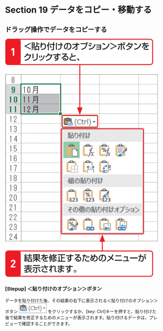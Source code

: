 # Section 19 データをコピー・移動する

## ドラッグ操作でデータをコピーする

![](004.png)

### [Stepup] ＜貼り付けのオプション＞ボタン

データを貼り付けた後、その結果の右下に表示される＜貼り付けのオプション＞ボタン ![](icon_paste_op.png) をクリックするか、[key: Ctrl]キーを押すと、貼り付けた後で結果を修正するためのメニューが表示されます。貼り付けるデータは、プレビューで確認することができます。

